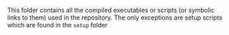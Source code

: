 This folder contains all the compiled executables or scripts (or symbolic links to them) used in the repository.
The only exceptions are setup scripts which are found in the `setup` folder
